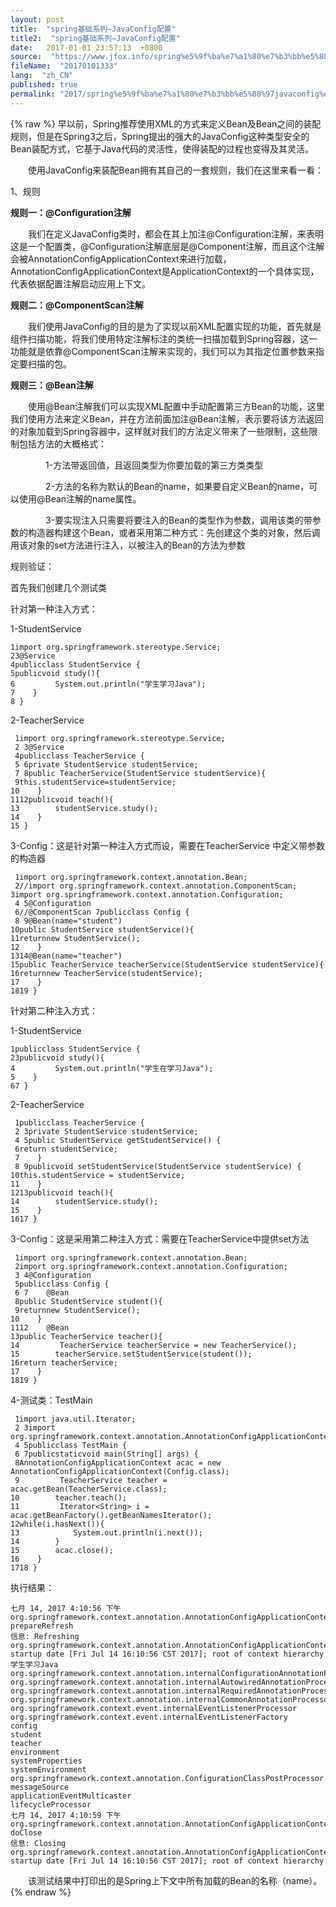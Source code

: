 ```yaml
---
layout: post
title:  "spring基础系列–JavaConfig配置"
title2:  "spring基础系列–JavaConfig配置"
date:   2017-01-01 23:57:13  +0800
source:  "https://www.jfox.info/spring%e5%9f%ba%e7%a1%80%e7%b3%bb%e5%88%97javaconfig%e9%85%8d%e7%bd%ae.html"
fileName:  "20170101333"
lang:  "zh_CN"
published: true
permalink: "2017/spring%e5%9f%ba%e7%a1%80%e7%b3%bb%e5%88%97javaconfig%e9%85%8d%e7%bd%ae.html"
---
```

{% raw %}
早以前，Spring推荐使用XML的方式来定义Bean及Bean之间的装配规则，但是在Spring3之后，Spring提出的强大的JavaConfig这种类型安全的Bean装配方式，它基于Java代码的灵活性，使得装配的过程也变得及其灵活。

　　使用JavaConfig来装配Bean拥有其自己的一套规则，我们在这里来看一看：

1、规则

**规则一：@Configuration注解**

　　我们在定义JavaConfig类时，都会在其上加注@Configuration注解，来表明这是一个配置类，@Configuration注解底层是@Component注解，而且这个注解会被AnnotationConfigApplicationContext来进行加载，AnnotationConfigApplicationContext是ApplicationContext的一个具体实现，代表依据配置注解启动应用上下文。

**规则二：@ComponentScan注解**

　　我们使用JavaConfig的目的是为了实现以前XML配置实现的功能，首先就是组件扫描功能，将我们使用特定注解标注的类统一扫描加载到Spring容器，这一功能就是依靠@ComponentScan注解来实现的，我们可以为其指定位置参数来指定要扫描的包。

**规则三：@Bean注解**

　　使用@Bean注解我们可以实现XML配置中手动配置第三方Bean的功能，这里我们使用方法来定义Bean，并在方法前面加注@Bean注解，表示要将该方法返回的对象加载到Spring容器中，这样就对我们的方法定义带来了一些限制，这些限制包括方法的大概格式：

　　　　1-方法带返回值，且返回类型为你要加载的第三方类类型

　　　　2-方法的名称为默认的Bean的name，如果要自定义Bean的name，可以使用@Bean注解的name属性。

　　　　3-要实现注入只需要将要注入的Bean的类型作为参数，调用该类的带参数的构造器构建这个Bean，或者采用第二种方式：先创建这个类的对象，然后调用该对象的set方法进行注入，以被注入的Bean的方法为参数

规则验证：

首先我们创建几个测试类

针对第一种注入方式：

1-StudentService

    1import org.springframework.stereotype.Service;
    23@Service
    4publicclass StudentService {
    5publicvoid study(){
    6         System.out.println("学生学习Java");
    7    }
    8 }

2-TeacherService 

     1import org.springframework.stereotype.Service;
     2 3@Service
     4publicclass TeacherService {
     5 6private StudentService studentService;
     7 8public TeacherService(StudentService studentService){
     9this.studentService=studentService;
    10    }
    1112publicvoid teach(){
    13        studentService.study();
    14    }
    15 }

3-Config：这是针对第一种注入方式而设，需要在TeacherService 中定义带参数的构造器

     1import org.springframework.context.annotation.Bean;
     2//import org.springframework.context.annotation.ComponentScan; 3import org.springframework.context.annotation.Configuration;
     4 5@Configuration
     6//@ComponentScan 7publicclass Config {
     8 9@Bean(name="student")
    10public StudentService studentService(){
    11returnnew StudentService();
    12    }
    1314@Bean(name="teacher")
    15public TeacherService teacherService(StudentService studentService){
    16returnnew TeacherService(studentService);
    17    }
    1819 }

针对第二种注入方式：

1-StudentService

    1publicclass StudentService {
    23publicvoid study(){
    4         System.out.println("学生在学习Java");
    5    }
    67 }

2-TeacherService

     1publicclass TeacherService {
     2 3private StudentService studentService;
     4 5public StudentService getStudentService() {
     6return studentService;
     7    }
     8 9publicvoid setStudentService(StudentService studentService) {
    10this.studentService = studentService;
    11    }
    1213publicvoid teach(){
    14        studentService.study();
    15    }
    1617 }

3-Config：这是采用第二种注入方式：需要在TeacherService中提供set方法

     1import org.springframework.context.annotation.Bean;
     2import org.springframework.context.annotation.Configuration;
     3 4@Configuration
     5publicclass Config {
     6 7    @Bean
     8public StudentService student(){
     9returnnew StudentService();
    10    }
    1112    @Bean
    13public TeacherService teacher(){
    14         TeacherService teacherService = new TeacherService();
    15        teacherService.setStudentService(student());
    16return teacherService;
    17    }
    1819 }

4-测试类：TestMain

     1import java.util.Iterator;
     2 3import org.springframework.context.annotation.AnnotationConfigApplicationContext;
     4 5publicclass TestMain {
     6 7publicstaticvoid main(String[] args) {
     8AnnotationConfigApplicationContext acac = new AnnotationConfigApplicationContext(Config.class);
     9         TeacherService teacher = acac.getBean(TeacherService.class);
    10        teacher.teach();
    11         Iterator<String> i = acac.getBeanFactory().getBeanNamesIterator();
    12while(i.hasNext()){
    13            System.out.println(i.next());
    14        }
    15        acac.close();
    16    }
    1718 }

执行结果：

    七月 14, 2017 4:10:56 下午 org.springframework.context.annotation.AnnotationConfigApplicationContext prepareRefresh
    信息: Refreshing org.springframework.context.annotation.AnnotationConfigApplicationContext@7e6cbb7a: startup date [Fri Jul 14 16:10:56 CST 2017]; root of context hierarchy
    学生学习Java
    org.springframework.context.annotation.internalConfigurationAnnotationProcessor
    org.springframework.context.annotation.internalAutowiredAnnotationProcessor
    org.springframework.context.annotation.internalRequiredAnnotationProcessor
    org.springframework.context.annotation.internalCommonAnnotationProcessor
    org.springframework.context.event.internalEventListenerProcessor
    org.springframework.context.event.internalEventListenerFactory
    config
    student
    teacher
    environment
    systemProperties
    systemEnvironment
    org.springframework.context.annotation.ConfigurationClassPostProcessor.importRegistry
    messageSource
    applicationEventMulticaster
    lifecycleProcessor
    七月 14, 2017 4:10:59 下午 org.springframework.context.annotation.AnnotationConfigApplicationContext doClose
    信息: Closing org.springframework.context.annotation.AnnotationConfigApplicationContext@7e6cbb7a: startup date [Fri Jul 14 16:10:56 CST 2017]; root of context hierarchy

　　该测试结果中打印出的是Spring上下文中所有加载的Bean的名称（name）。
{% endraw %}